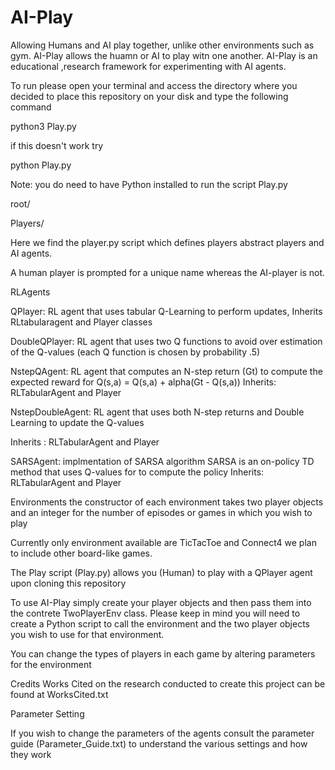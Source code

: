 # AI-Play

Allowing Humans and AI play together, unlike other environments such as gym. AI-Play allows the huamn or AI to play witn one another. AI-Play is an educational ,research framework for experimenting with AI agents. 


To run please open your terminal and access the directory where you decided to place this repository on your disk and type the following command

python3 Play.py

if this doesn't work try

python Play.py


Note: you do need to have Python installed to run the script Play.py

root/

Players/ 
 
 Here we find the player.py script which defines players abstract players and AI agents. 
 
 A human player is prompted for a unique name whereas the AI-player is not.
 
 RLAgents
 
 QPlayer: RL agent that uses tabular Q-Learning to perform updates, Inherits RLtabularagent and Player classes
 
 DoubleQPlayer: RL agent that uses two Q functions to avoid over estimation of the Q-values (each Q function is chosen by probability .5)
 
 NstepQAgent: RL agent that computes an N-step return (Gt) to compute the expected reward for Q(s,a) = Q(s,a) + alpha(Gt - Q(s,a))
 Inherits: RLTabularAgent and Player
 
 
 NstepDoubleAgent: RL agent that uses both N-step returns and Double Learning to update the Q-values 
 
 Inherits : RLTabularAgent and Player

 SARSAgent: implmentation of SARSA algorithm
 SARSA is an on-policy TD method that uses Q-values for to compute the policy
 Inherits: RLTabularAgent and Player
 
 
 Environments
 the constructor of each environment takes two player objects and an integer for the number of episodes or games in which you wish to play
 
 Currently  only  environment available are TicTacToe and Connect4 we plan to include other board-like games.


 The Play script (Play.py) allows you (Human) to play with a QPlayer agent upon cloning this repository

 To use AI-Play simply create your player objects and then pass them into the contrete TwoPlayerEnv class. Please keep in mind you will need to create a Python script to call the environment and the two player objects you wish to use for that environment.

  You can change the types of players in each game by altering parameters for the environment



Credits
Works Cited on the research conducted to create this project can be found at WorksCited.txt


Parameter Setting

If you wish to change the parameters of the agents consult the parameter guide (Parameter_Guide.txt) to understand the various settings and how they work